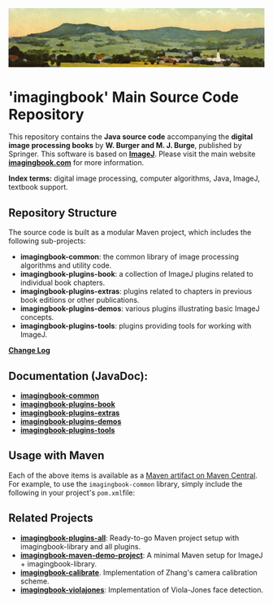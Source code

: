 ![frankenburg-1918-960x200k.png](docs/img/443892583-frankenburg-1918-960x200k.png)

# 'imagingbook' Main Source Code Repository

This repository contains the **Java source code** accompanying the 
**digital image processing books** by **W. Burger and M. J. Burge**, 
published by Springer. This software is based on **[ImageJ](http://rsbweb.nih.gov/ij/index.html)**.
Please visit the main website **[imagingbook.com](https://imagingbook.com/)** for more information.

**Index terms:** digital image processing, computer algorithms, Java, ImageJ, textbook support.

## Repository Structure

The source code is built as a modular Maven project, which includes the following sub-projects:

* **imagingbook-common**: the common library of image processing algorithms and utility code.
* **imagingbook-plugins-book**: a collection of ImageJ plugins related to individual book chapters.
* **imagingbook-plugins-extras**: plugins related to chapters in previous book editions or other publications.
* **imagingbook-plugins-demos**: various plugins illustrating basic ImageJ concepts.
* **imagingbook-plugins-tools**: plugins providing tools for working with ImageJ.

[**Change Log**](CHANGES.md)

## Documentation (JavaDoc):

* [**imagingbook-common**](https://imagingbook.github.io/imagingbook-public/imagingbook-common/javadoc)
* [**imagingbook-plugins-book**](https://imagingbook.github.io/imagingbook-public/imagingbook-plugins-book/javadoc)
* [**imagingbook-plugins-extras**](https://imagingbook.github.io/imagingbook-public/imagingbook-plugins-extras/javadoc)
* [**imagingbook-plugins-demos**](https://imagingbook.github.io/imagingbook-public/imagingbook-plugins-demos/javadoc)
* [**imagingbook-plugins-tools**](https://imagingbook.github.io/imagingbook-public/imagingbook-plugins-tools/javadoc)

## Usage with Maven
Each of the above items is available as a [Maven artifact on Maven Central](https://mvnrepository.com/artifact/com.imagingbook).
For example, to use the `imagingbook-common` library, simply include the following in your project's `pom.xml`file:

## Related Projects

* **[imagingbook-plugins-all](https://github.com/imagingbook/imagingbook-plugins-all)**: Ready-to-go Maven project setup with imagingbook-library and all plugins.
* **[imagingbook-maven-demo-project](https://github.com/imagingbook/imagingbook-maven-demo-project)**: A minimal Maven setup for ImageJ + imagingbook-library.
* **[imagingbook-calibrate](https://github.com/imagingbook/imagingbook-calibrate)**. Implementation of Zhang's camera calibration scheme.
* **[imagingbook-violajones](https://github.com/imagingbook/imagingbook-violajones)**: Implementation of Viola-Jones face detection.
